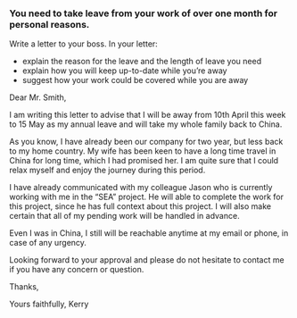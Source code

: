 ### You need to take leave from your work of over one month for personal reasons.

Write a letter to your boss. In your letter:
- explain the reason for the leave and the length of leave you need
- explain how you will keep up-to-date while you’re away
- suggest how your work could be covered while you are away

Dear Mr. Smith,

I am writing this letter to advise that I will be away from 10th April this week to 15 May as my annual leave and will take my whole family back to China.

As you know, I have already been our company for two year, but less back to my home country. My wife has been keen to have a long time travel in China for long time, which I had promised her. I am quite sure that I could relax myself and enjoy the journey during this period.

I have already communicated with my colleague Jason who is currently working with me in the “SEA” project.
He will able to complete the work for this project, since he has full context about this project.
I will also make certain that all of my pending work will be handled in advance.

Even I was in China, I still will be reachable anytime at my email or phone, in case of any urgency.

Looking forward to your approval and please do not hesitate to contact me if you have any concern or question.

Thanks,

Yours faithfully,
Kerry
